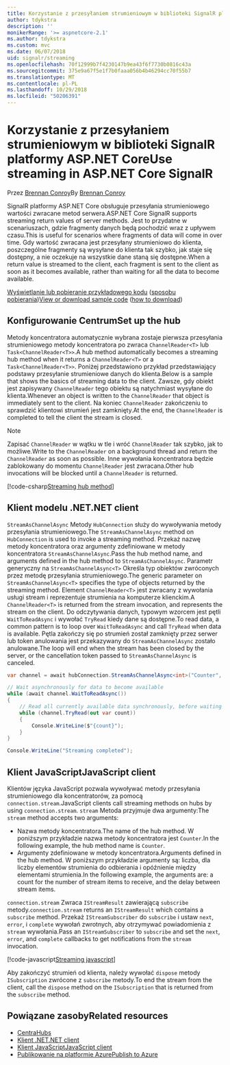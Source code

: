 ```yaml
---
title: Korzystanie z przesyłaniem strumieniowym w biblioteki SignalR platformy ASP.NET Core
author: tdykstra
description: ''
monikerRange: '>= aspnetcore-2.1'
ms.author: tdykstra
ms.custom: mvc
ms.date: 06/07/2018
uid: signalr/streaming
ms.openlocfilehash: 70f12999b7f4230147b9ea43f6f7730b0816c43a
ms.sourcegitcommit: 375e9a67f5e1f7b0faaa056b4b46294cc70f55b7
ms.translationtype: MT
ms.contentlocale: pl-PL
ms.lasthandoff: 10/29/2018
ms.locfileid: "50206391"
---
```

# <a name="use-streaming-in-aspnet-core-signalr"></a><span data-ttu-id="a152b-102">Korzystanie z przesyłaniem strumieniowym w biblioteki SignalR platformy ASP.NET Core</span><span class="sxs-lookup"><span data-stu-id="a152b-102">Use streaming in ASP.NET Core SignalR</span></span>

<span data-ttu-id="a152b-103">Przez [Brennan Conroy](https://github.com/BrennanConroy)</span><span class="sxs-lookup"><span data-stu-id="a152b-103">By [Brennan Conroy](https://github.com/BrennanConroy)</span></span>

<span data-ttu-id="a152b-104">SignalR platformy ASP.NET Core obsługuje przesyłania strumieniowego wartości zwracane metod serwera.</span><span class="sxs-lookup"><span data-stu-id="a152b-104">ASP.NET Core SignalR supports streaming return values of server methods.</span></span> <span data-ttu-id="a152b-105">Jest to przydatne w scenariuszach, gdzie fragmenty danych będą pochodzić wraz z upływem czasu.</span><span class="sxs-lookup"><span data-stu-id="a152b-105">This is useful for scenarios where fragments of data will come in over time.</span></span> <span data-ttu-id="a152b-106">Gdy wartość zwracana jest przesyłany strumieniowo do klienta, poszczególne fragmenty są wysyłane do klienta tak szybko, jak staje się dostępny, a nie oczekuje na wszystkie dane staną się dostępne.</span><span class="sxs-lookup"><span data-stu-id="a152b-106">When a return value is streamed to the client, each fragment is sent to the client as soon as it becomes available, rather than waiting for all the data to become available.</span></span>

<span data-ttu-id="a152b-107">[Wyświetlanie lub pobieranie przykładowego kodu](https://github.com/aspnet/Docs/tree/live/aspnetcore/signalr/streaming/sample) ([sposobu pobierania](xref:index#how-to-download-a-sample))</span><span class="sxs-lookup"><span data-stu-id="a152b-107">[View or download sample code](https://github.com/aspnet/Docs/tree/live/aspnetcore/signalr/streaming/sample) ([how to download](xref:index#how-to-download-a-sample))</span></span>

## <a name="set-up-the-hub"></a><span data-ttu-id="a152b-108">Konfigurowanie Centrum</span><span class="sxs-lookup"><span data-stu-id="a152b-108">Set up the hub</span></span>

<span data-ttu-id="a152b-109">Metody koncentratora automatycznie wybrana zostaje pierwsza przesyłania strumieniowego metody koncentratora po zwraca `ChannelReader<T>` lub `Task<ChannelReader<T>>`.</span><span class="sxs-lookup"><span data-stu-id="a152b-109">A hub method automatically becomes a streaming hub method when it returns a `ChannelReader<T>` or a `Task<ChannelReader<T>>`.</span></span> <span data-ttu-id="a152b-110">Poniżej przedstawiono przykład przedstawiający podstawy przesyłanie strumieniowe danych do klienta.</span><span class="sxs-lookup"><span data-stu-id="a152b-110">Below is a sample that shows the basics of streaming data to the client.</span></span> <span data-ttu-id="a152b-111">Zawsze, gdy obiekt jest zapisywany `ChannelReader` tego obiektu są natychmiast wysyłane do klienta.</span><span class="sxs-lookup"><span data-stu-id="a152b-111">Whenever an object is written to the `ChannelReader` that object is immediately sent to the client.</span></span> <span data-ttu-id="a152b-112">Na koniec `ChannelReader` zakończeniu to sprawdzić klientowi strumień jest zamknięty.</span><span class="sxs-lookup"><span data-stu-id="a152b-112">At the end, the `ChannelReader` is completed to tell the client the stream is closed.</span></span>

> [!NOTE]
> <span data-ttu-id="a152b-113">Zapisać `ChannelReader` w wątku w tle i wróć `ChannelReader` tak szybko, jak to możliwe.</span><span class="sxs-lookup"><span data-stu-id="a152b-113">Write to the `ChannelReader` on a background thread and return the `ChannelReader` as soon as possible.</span></span> <span data-ttu-id="a152b-114">Inne wywołania koncentratora będzie zablokowany do momentu `ChannelReader` jest zwracana.</span><span class="sxs-lookup"><span data-stu-id="a152b-114">Other hub invocations will be blocked until a `ChannelReader` is returned.</span></span>

[!code-csharp[Streaming hub method](streaming/sample/Hubs/StreamHub.cs?range=10-34)]

## <a name="net-client"></a><span data-ttu-id="a152b-115">Klient modelu .NET</span><span class="sxs-lookup"><span data-stu-id="a152b-115">.NET client</span></span>

<span data-ttu-id="a152b-116">`StreamAsChannelAsync` Metody `HubConnection` służy do wywoływania metody przesyłania strumieniowego.</span><span class="sxs-lookup"><span data-stu-id="a152b-116">The `StreamAsChannelAsync` method on `HubConnection` is used to invoke a streaming method.</span></span> <span data-ttu-id="a152b-117">Przekaż nazwę metody koncentratora oraz argumenty zdefiniowane w metody koncentratora `StreamAsChannelAsync`.</span><span class="sxs-lookup"><span data-stu-id="a152b-117">Pass the hub method name, and arguments defined in the hub method to `StreamAsChannelAsync`.</span></span> <span data-ttu-id="a152b-118">Parametr generyczny na `StreamAsChannelAsync<T>` Określa typ obiektów zwróconych przez metodę przesyłania strumieniowego.</span><span class="sxs-lookup"><span data-stu-id="a152b-118">The generic parameter on `StreamAsChannelAsync<T>` specifies the type of objects returned by the streaming method.</span></span> <span data-ttu-id="a152b-119">Element `ChannelReader<T>` jest zwracany z wywołania usługi stream i reprezentuje strumienia na komputerze klienckim.</span><span class="sxs-lookup"><span data-stu-id="a152b-119">A `ChannelReader<T>` is returned from the stream invocation, and represents the stream on the client.</span></span> <span data-ttu-id="a152b-120">Do odczytywania danych, typowym wzorcem jest pętli `WaitToReadAsync` i wywołać `TryRead` kiedy dane są dostępne.</span><span class="sxs-lookup"><span data-stu-id="a152b-120">To read data, a common pattern is to loop over `WaitToReadAsync` and call `TryRead` when data is available.</span></span> <span data-ttu-id="a152b-121">Pętla zakończy się po strumień został zamknięty przez serwer lub token anulowania jest przekazywany do `StreamAsChannelAsync` zostało anulowane.</span><span class="sxs-lookup"><span data-stu-id="a152b-121">The loop will end when the stream has been closed by the server, or the cancellation token passed to `StreamAsChannelAsync` is canceled.</span></span>

```csharp
var channel = await hubConnection.StreamAsChannelAsync<int>("Counter", 10, 500, CancellationToken.None);

// Wait asynchronously for data to become available
while (await channel.WaitToReadAsync())
{
    // Read all currently available data synchronously, before waiting for more data
    while (channel.TryRead(out var count))
    {
        Console.WriteLine($"{count}");
    }
}

Console.WriteLine("Streaming completed");
```

## <a name="javascript-client"></a><span data-ttu-id="a152b-122">Klient JavaScript</span><span class="sxs-lookup"><span data-stu-id="a152b-122">JavaScript client</span></span>

<span data-ttu-id="a152b-123">Klientów języka JavaScript pozwala wywoływać metody przesyłania strumieniowego dla koncentratorów, za pomocą `connection.stream`.</span><span class="sxs-lookup"><span data-stu-id="a152b-123">JavaScript clients call streaming methods on hubs by using `connection.stream`.</span></span> <span data-ttu-id="a152b-124">`stream` Metoda przyjmuje dwa argumenty:</span><span class="sxs-lookup"><span data-stu-id="a152b-124">The `stream` method accepts two arguments:</span></span>

* <span data-ttu-id="a152b-125">Nazwa metody koncentratora.</span><span class="sxs-lookup"><span data-stu-id="a152b-125">The name of the hub method.</span></span> <span data-ttu-id="a152b-126">W poniższym przykładzie nazwa metody koncentratora jest `Counter`.</span><span class="sxs-lookup"><span data-stu-id="a152b-126">In the following example, the hub method name is `Counter`.</span></span>
* <span data-ttu-id="a152b-127">Argumenty zdefiniowane w metody koncentratora.</span><span class="sxs-lookup"><span data-stu-id="a152b-127">Arguments defined in the hub method.</span></span> <span data-ttu-id="a152b-128">W poniższym przykładzie argumenty są: liczba, dla liczby elementów strumienia do odbierania i opóźnienie między elementami strumienia.</span><span class="sxs-lookup"><span data-stu-id="a152b-128">In the following example, the arguments are: a count for the number of stream items to receive, and the delay between stream items.</span></span>

<span data-ttu-id="a152b-129">`connection.stream` Zwraca `IStreamResult` zawierającą `subscribe` metody.</span><span class="sxs-lookup"><span data-stu-id="a152b-129">`connection.stream` returns an `IStreamResult` which contains a `subscribe` method.</span></span> <span data-ttu-id="a152b-130">Przekaż `IStreamSubscriber` do `subscribe` i ustaw `next`, `error`, i `complete` wywołań zwrotnych, aby otrzymywać powiadomienia z `stream` wywołania.</span><span class="sxs-lookup"><span data-stu-id="a152b-130">Pass an `IStreamSubscriber` to `subscribe` and set the `next`, `error`, and `complete` callbacks to get notifications from the `stream` invocation.</span></span>

[!code-javascript[Streaming javascript](streaming/sample/wwwroot/js/stream.js?range=19-36)]

<span data-ttu-id="a152b-131">Aby zakończyć strumień od klienta, należy wywołać `dispose` metody `ISubscription` zwrócone z `subscribe` metody.</span><span class="sxs-lookup"><span data-stu-id="a152b-131">To end the stream from the client, call the `dispose` method on the `ISubscription` that is returned from the `subscribe` method.</span></span>

## <a name="related-resources"></a><span data-ttu-id="a152b-132">Powiązane zasoby</span><span class="sxs-lookup"><span data-stu-id="a152b-132">Related resources</span></span>

* [<span data-ttu-id="a152b-133">Centra</span><span class="sxs-lookup"><span data-stu-id="a152b-133">Hubs</span></span>](xref:signalr/hubs)
* [<span data-ttu-id="a152b-134">Klient .NET</span><span class="sxs-lookup"><span data-stu-id="a152b-134">.NET client</span></span>](xref:signalr/dotnet-client)
* [<span data-ttu-id="a152b-135">Klient JavaScript</span><span class="sxs-lookup"><span data-stu-id="a152b-135">JavaScript client</span></span>](xref:signalr/javascript-client)
* [<span data-ttu-id="a152b-136">Publikowanie na platformie Azure</span><span class="sxs-lookup"><span data-stu-id="a152b-136">Publish to Azure</span></span>](xref:signalr/publish-to-azure-web-app)
